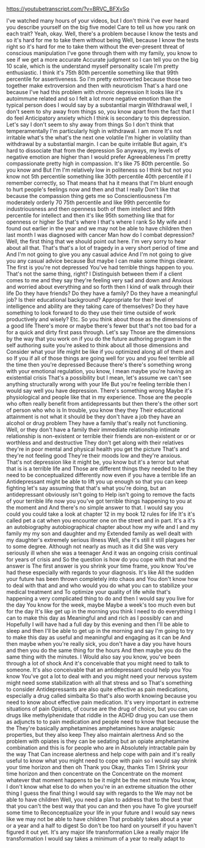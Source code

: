 https://youtubetranscript.com/?v=BRVC_BFXvSo

 I've watched many hours of your videos, but I don't think I've ever heard you describe yourself on the big five model Care to tell us how you rank on each trait? Yeah, okay. Well, there's a problem because I know the tests and so it's hard for me to take them without being Well, because I know the tests right so it's hard for me to take them without the ever-present threat of conscious manipulation I've gone through them with my family, you know to see if we get a more accurate Accurate judgment so I can tell you on the big 10 scale, which is the understand myself personality scale I'm pretty enthusiastic. I think it's 75th 80th percentile something like that 99th percentile for assertiveness. So I'm pretty extroverted because those two together make extroversion and then with neuroticism That's a hard one because I've had this problem with chronic depression It looks like it's autoimmune related and so I felt a lot more negative emotion than the typical person does I would say by a substantial margin Withdrawal well, I don't seem to shy away from things so, you know apart from the fact that I do feel Anticipatory anxiety which I think is secondary to this depression. Let's say I don't seem to shy away from things So I don't think that temperamentally I'm particularly high in withdrawal. I am more It's not irritable what's the what's the next one volatile I'm higher in volatility than withdrawal by a substantial margin. I can be quite irritable But again, it's hard to dissociate that from the depression So anyways, my levels of negative emotion are higher than I would prefer Agreeableness I'm pretty compassionate pretty high in compassion. It's like 75 80th percentile. So you know and But I'm I'm relatively low in politeness so I think but not you know not 5th percentile something like 30th percentile 40th percentile if I remember correctly, so That means that ha it means that I'm blunt enough to hurt people's feelings now and then and that I really Don't like that because the compassion thing gets me so Conscientiousness I'm moderately orderly 70 75th percentile and like 99th percentile for industriousness and then openness both of them intellect and 99th percentile for intellect and then it's like 95th something like that for openness or higher So that's where I that's where I rank So My wife and I found out earlier in the year and we may not be able to have children then last month I was diagnosed with cancer Man how do I combat depression? Well, the first thing that we should point out here. I'm very sorry to hear about all that. That's that's a lot of tragedy in a very short period of time and And I'm not going to give you any casual advice And I'm not going to give you any casual advice because But maybe I can make some things clearer. The first is you're not depressed You've had terrible things happen to you. That's not the same thing, right? I Distinguish between them if a client comes to me and they say they're feeling very sad and down and Anxious and worried about everything and so forth then I kind of walk through their life Do they have friends? Do they have a family? Do they have a meaningful job? Is their educational background? Appropriate for their level of intelligence and ability are they taking care of themselves? Do they have something to look forward to do they use their time outside of work productively and wisely? Etc. So you think about those as the dimensions of a good life There's more or maybe there's fewer but that's not too bad for a for a quick and dirty first pass through. Let's say Those are the dimensions by the way that you work on if you do the future authoring program in the self authoring suite you're asked to think about all those dimensions and Consider what your life might be like if you optimized along all of them and so If you if all of those things are going well for you and you feel terrible all the time then you're depressed Because there's there's something wrong with your emotional regulation, you know, I mean maybe you're having an existential crisis That's a possibility but I mean, let's assume we can't see anything structurally wrong with your life But you're feeling terrible then I would say well you have depression. There's something wrong Maybe it's physiological and people like that in my experience. Those are the people who often really benefit from antidepressants but then there's the other sort of person who who is In trouble, you know they they Their educational attainment is not what it should be they don't have a job they have an alcohol or drug problem They have a family that's really not functioning. Well, or they don't have a family their immediate relationship intimate relationship is non-existent or terrible their friends are non-existent or or or worthless and and destructive They don't get along with their relatives they're in poor mental and physical health you get the picture That's and they're not feeling good They're their moods low and they're anxious. That's not depression like it might be, you know but it's a terror but what that is is a terrible life and Those are different things they needed to be they need to be conceptualized differently now even if you have a terrible life an Antidepressant might be able to lift you up enough so that you can keep fighting let's say assuming that that's what you're doing, but an antidepressant obviously isn't going to Help isn't going to remove the facts of your terrible life now you you've got terrible things happening to you at the moment and And there's no simple answer to that. I would say you could you could take a look at chapter 12 in my book 12 rules for life It's it's called pet a cat when you encounter one on the street and in part. It's a it's an autobiography autobiographical chapter about how my wife and I and my family my my son and daughter and my Extended family as well dealt with my daughter's extremely serious illness Well, she it's still it still plagues her to some degree. Although not nearly as much as it did She was very seriously ill when she was a teenager And it was an ongoing crisis continual for years of crisis and So the question is how do you cope with that and the answer is The first answer is you shrink your time frame, you know You've had these especially with regards to your diagnosis. It's like All the sudden your future has been thrown completely into chaos and You don't know how to deal with that and and who would you do what you can to stabilize your medical treatment and To optimize your quality of life while that's happening a very complicated thing to do and then I would say you live for the day You know for the week, maybe Maybe a week's too much even but for the day It's like get up in the morning you think I need to do everything I can to make this day as Meaningful and and rich as I possibly can and Hopefully I will have had a full day by this evening and then I'll be able to sleep and then I'll be able to get up in the morning and say I'm going to try to make this day as useful and meaningful and engaging as it can be And then maybe when you're really sick, you don't have a day you have hours and then you do the same thing for the hours And then maybe you do the same thing with the minutes. I Would also say you know, you've been through a lot of shock And it's conceivable that you might need to talk to someone. It's also conceivable that an antidepressant could help you You know You've got a lot to deal with and you might need your nervous system might need some stabilization with all that stress and so That's something to consider Antidepressants are also quite effective as pain medications, especially a drug called simbalta So that's also worth knowing because you need to know about effective pain medication. It's very important in extreme situations of pain Opiates, of course are the drug of choice, but you can use drugs like methylphenidate that riddle in the ADHD drug you can use them as adjuncts to to pain medication and people need to know that because the the They're basically amphetamines amphetamines have analgesic properties, but they also keep They also maintain alertness And so the problem with opiates is they can be sedating but an opiate amphetamine combination and this is for people who are in Absolutely intractable pain by the way That Can increase alertness and help cope with pain and it's really useful to know what you might need to cope with pain so I would say shrink your time horizon and then oh Thank you Okay, thanks Tim I Shrink your time horizon and then concentrate on the Concentrate on the moment whatever that moment happens to be it might be the next minute You know, I don't know what else to do when you're in an extreme situation the other thing I guess the final thing I would say with regards to the We may not be able to have children Well, you need a plan to address that to the best that that you can't the best way that you can and then you have To give yourself some time to Reconceptualize your life in your future and I would say news like we may not be able to have children That probably takes about a year or a year and a half to digest So don't be too hard on yourself if you haven't figured it out yet. It's any major life transformation Like a really major life transformation I would say takes a minimum of a year to really adapt to